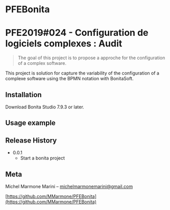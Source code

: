 # PFEBonita

# PFE2019#024 - Configuration de logiciels complexes : Audit

> The goal of this project is to propose a approche for the configuration of a complex software.

This project is solution for capture the variability of the configuration of a complexe software using the BPMN notation with BonitaSoft.

## Installation

Download Bonita Studio 7.9.3 or later.

## Usage example


## Release History

* 0.0.1
    * Start a bonita project

## Meta

Michel Marmone Marini – michelmarmonemarini@gmail.com

[https://github.com/MMarmone/PFEBonita](https://github.com/MMarmone/PFEBonita)


[wiki]: https://github.com/MMarmone/PFEBonita/wiki/Wiki
